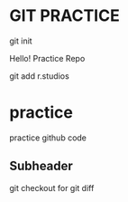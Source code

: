 # GIT PRACTICE

git init

Hello! Practice Repo

git add r.studios

# practice

practice github code

## Subheader

git checkout
for git diff